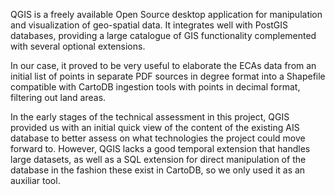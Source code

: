 QGIS is a freely available Open Source desktop application for manipulation and visualization of geo-spatial data. It integrates well with PostGIS databases, providing a large catalogue of GIS functionality complemented with several optional extensions.

In our case, it proved to be very useful to elaborate the ECAs data from an initial list of points in separate PDF sources in degree format into a Shapefile compatible with CartoDB ingestion tools with points in decimal format, filtering out land areas.

In the early stages of the technical assessment in this project, QGIS provided us with an initial quick view of the content of the existing AIS database to better assess on what technologies the project could move forward to. However, QGIS lacks a good temporal extension that handles large datasets, as well as a SQL extension for direct manipulation of the database in the fashion these exist in CartoDB, so we only used it as an auxiliar tool.



